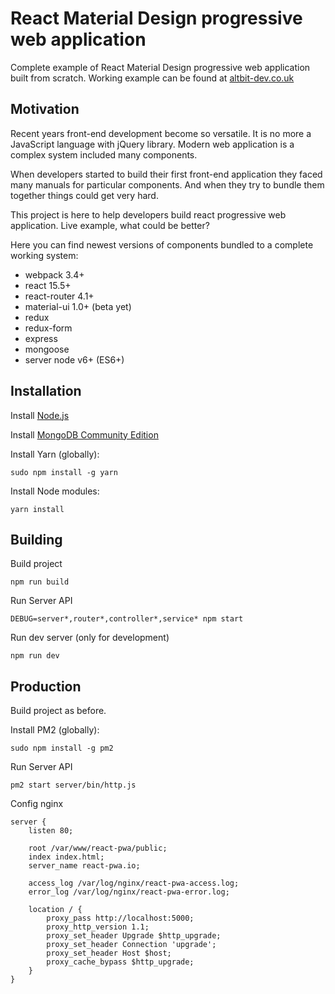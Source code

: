 # React Material Design progressive web application

Complete example of React Material Design progressive web application built from scratch. 
Working example can be found at [altbit-dev.co.uk](https://www.altbit-dev.co.uk/)

## Motivation

Recent years front-end development become so versatile. It is no more a JavaScript language with jQuery library. 
Modern web application is a complex system included many components. 

When developers started to build their first front-end application they faced many manuals for 
particular components. And when they try to bundle them together things could get very hard.

This project is here to help developers build react progressive web application. Live example, 
what could be better?

Here you can find newest versions of components bundled to a complete working system:

* webpack 3.4+
* react 15.5+
* react-router 4.1+
* material-ui 1.0+ (beta yet)
* redux
* redux-form
* express
* mongoose
* server node v6+ (ES6+)

## Installation

Install [Node.js](https://nodejs.org/en/download/)

Install [MongoDB Community Edition](https://docs.mongodb.com/manual/installation/)

Install Yarn (globally):

```console
sudo npm install -g yarn
```

Install Node modules: 

```console
yarn install
```

## Building

Build project 

```console
npm run build
```

Run Server API

```console
DEBUG=server*,router*,controller*,service* npm start
```

Run dev server (only for development)

```console
npm run dev
```

## Production

Build project as before.

Install PM2 (globally):

```console
sudo npm install -g pm2
```

Run Server API

```console
pm2 start server/bin/http.js
```

Config nginx

```nginx
server {
    listen 80;

    root /var/www/react-pwa/public;
    index index.html;
    server_name react-pwa.io;

    access_log /var/log/nginx/react-pwa-access.log;
    error_log /var/log/nginx/react-pwa-error.log;

    location / {
        proxy_pass http://localhost:5000;
        proxy_http_version 1.1;
        proxy_set_header Upgrade $http_upgrade;
        proxy_set_header Connection 'upgrade';
        proxy_set_header Host $host;
        proxy_cache_bypass $http_upgrade;
    }
}

```